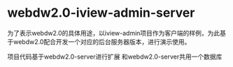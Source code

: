 # webdw2.0-iview-admin-server
为了表示webdw2.0的具体用途，以iview-admin项目作为客户端的样例，为此基于webdw2.0配合开发一个对应的后台服务器版本，进行演示使用。

项目代码基于webdw2.0-server进行扩展
和webdw2.0-server共用一个数据库
